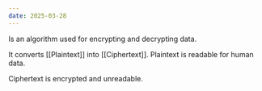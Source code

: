 ```yaml
---
date: 2025-03-28
---
```



Is an algorithm used for encrypting and decrypting data.

It converts [[Plaintext]] into [[Ciphertext]].
Plaintext is readable for human data.

Ciphertext is encrypted and unreadable.
